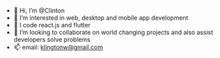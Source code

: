 - 👋 Hi, I’m @Clinton
- 👀 I’m interested in web, desktop and mobile app development
- 🌱 I code react.js and flutter
- 💞️ I’m looking to collaborate on world changing projects and also assist developers solve problems
- 📫 email: klingtonw@gmail.com

<!---
KhobbyBlacc/KhobbyBlacc is a ✨ special ✨ repository because its `README.md` (this file) appears on your GitHub profile.
You can click the Preview link to take a look at your changes.
--->
